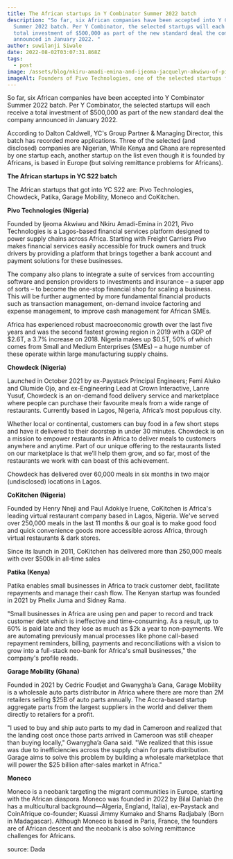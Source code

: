 ```yaml
---
title: The African startups in Y Combinator Summer 2022 batch
description: "So far, six African companies have been accepted into Y Combinator
  Summer 2022 batch. Per Y Combinator, the selected startups will each receive a
  total investment of $500,000 as part of the new standard deal the company
  announced in January 2022. "
author: suwilanji Siwale
date: 2022-08-02T03:07:31.868Z
tags:
  - post
image: /assets/blog/nkiru-amadi-emina-and-ijeoma-jacquelyn-akwiwu-of-pivo-africa-1-scaled.webp
imageAlt: Founders of Pivo Technologies, one of the selected startups for YC S22
---
```

So far, six African companies have been accepted into Y Combinator Summer 2022 batch. Per Y Combinator, the selected startups will each receive a total investment of $500,000 as part of the new standard deal the company announced in January 2022. 

According to Dalton Caldwell, YC's Group Partner & Managing Director, this batch has recorded more applications. Three of the selected (and disclosed) companies are Nigerian, While Kenya and Ghana are represented by one startup each, another startup on the list even though it is founded by Africans, is based in Europe (but solving remittance problems for Africans).

**The African startups in YC S22 batch**

The African startups that got into YC S22 are: Pivo Technologies, Chowdeck, Patika, Garage Mobility, Moneco and CoKitchen.

**Pivo Technologies (Nigeria)**

Founded by Ijeoma Akwiwu and Nkiru Amadi-Emina in 2021, Pivo Technologies is a Lagos-based financial services platform designed to power supply chains across Africa. Starting with Freight Carriers Pivo makes financial services easily accessible for truck owners and truck drivers by providing a platform that brings together a bank account and payment solutions for these businesses.

The company also plans to integrate a suite of services from accounting software and pension providers to investments and insurance – a super app of sorts – to become the one-stop financial shop for scaling a business. This will be further augmented by more fundamental financial products such as transaction management, on-demand invoice factoring and expense management, to improve cash management for African SMEs.

Africa has experienced robust macroeconomic growth over the last five years and was the second fastest growing region in 2019 with a GDP of $2.6T, a 3.7% increase on 2018. Nigeria makes up $0.5T, 50% of which comes from Small and Medium Enterprises (SMEs) – a huge number of these operate within large manufacturing supply chains.

**Chowdeck (Nigeria)**

Launched in October 2021 by ex-Paystack Principal Engineers; Femi Aluko and Olumide Ojo, and ex-Engineering Lead at Crown Interactive, Lanre Yusuf, Chowdeck is an on-demand food delivery service and marketplace where people can purchase their favourite meals from a wide range of restaurants. Currently based in Lagos, Nigeria, Africa’s most populous city.

Whether local or continental, customers can buy food in a few short steps and have it delivered to their doorstep in under 30 minutes. Chowdeck is on a mission to empower restaurants in Africa to deliver meals to customers anywhere and anytime. Part of our unique offering to the restaurants listed on our marketplace is that we’ll help them grow, and so far, most of the restaurants we work with can boast of this achievement.

Chowdeck has delivered over 60,000 meals in six months in two major (undisclosed) locations in Lagos.

**CoKitchen (Nigeria)**

Founded by Henry Nneji and Paul Adokiye Iruene, CoKitchen is Africa's leading virtual restaurant company based in Lagos, Nigeria. We've served over 250,000 meals in the last 11 months & our goal is to make good food and quick convenience goods more accessible across Africa, through virtual restaurants & dark stores.

Since its launch in 2011, CoKitchen has delivered more than 250,000 meals with over $500k in all-time sales

**Patika (Kenya)**

Patika enables small businesses in Africa to track customer debt, facilitate repayments and manage their cash flow. The Kenyan startup was founded in 2021 by Phelix Juma and Sidney Rama.

"Small businesses in Africa are using pen and paper to record and track customer debt which is ineffective and time-consuming. As a result, up to 60% is paid late and they lose as much as $2k a year to non-payments. We are automating previously manual processes like phone call-based repayment reminders, billing, payments and reconciliations with a vision to grow into a full-stack neo-bank for Africa's small businesses," the company's profile reads.

**Garage Mobility (Ghana)**

Founded in 2021 by Cedric Foudjet and Gwanygha’a Gana, Garage Mobility is a wholesale auto parts distributor in Africa where there are more than 2M retailers selling $25B of auto parts annually. The Accra-based startup aggregate parts from the largest suppliers in the world and deliver them directly to retailers for a profit.

"I used to buy and ship auto parts to my dad in Cameroon and realized that the landing cost once those parts arrived in Cameroon was still cheaper than buying locally," Gwanygha’a Gana said. "We realized that this issue was due to inefficiencies across the supply chain for parts distribution. Garage aims to solve this problem by building a wholesale marketplace that will power the $25 billion after-sales market in Africa."

**Moneco**

Moneco is a neobank targeting the migrant communities in Europe, starting with the African diaspora. Moneco was founded in 2022 by Bilal Dahlab (he has a multicultural background—Algeria, England, Italia), ex-Paystack and CoinAfrique co-founder; Kuassi Jimmy Kumako and Shams Radjabaly (Born in Madagascar). Although Moneco is based in Paris, France, the founders are of African descent and the neobank is also solving remittance challenges for Africans.

source:  Dada
